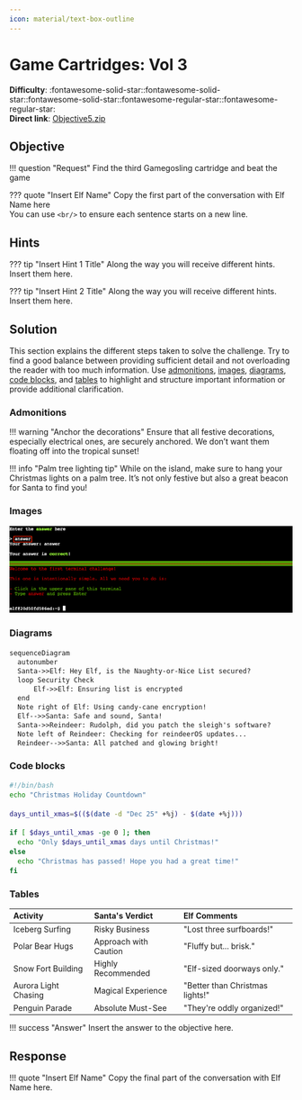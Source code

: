 ```yaml
---
icon: material/text-box-outline
---
```


# Game Cartridges: Vol 3

**Difficulty**: :fontawesome-solid-star::fontawesome-solid-star::fontawesome-solid-star::fontawesome-regular-star::fontawesome-regular-star:<br/>
**Direct link**: [Objective5.zip](https://.../)

## Objective

!!! question "Request"
    Find the third Gamegosling cartridge and beat the game

??? quote "Insert Elf Name"
    Copy the first part of the conversation with Elf Name here<br/>
    You can use `<br/>` to ensure each sentence starts on a new line.

## Hints

??? tip "Insert Hint 1 Title"
    Along the way you will receive different hints. Insert them here.

??? tip "Insert Hint 2 Title"
    Along the way you will receive different hints. Insert them here.

## Solution

This section explains the different steps taken to solve the challenge. Try to find a good balance between providing sufficient detail and not overloading the reader with too much information. Use [admonitions](https://squidfunk.github.io/mkdocs-material/reference/admonitions/), [images](https://squidfunk.github.io/mkdocs-material/reference/images/), [diagrams](https://squidfunk.github.io/mkdocs-material/reference/diagrams/), [code blocks](https://squidfunk.github.io/mkdocs-material/reference/code-blocks/), and [tables](https://squidfunk.github.io/mkdocs-material/reference/data-tables/) to highlight and structure important information or provide additional clarification.

### Admonitions

!!! warning "Anchor the decorations"
    Ensure that all festive decorations, especially electrical ones, are securely anchored. We don’t want them floating off into the tropical sunset!

!!! info "Palm tree lighting tip"
    While on the island, make sure to hang your Christmas lights on a palm tree. It’s not only festive but also a great beacon for Santa to find you!

### Images

![Terminal output](../img/objectives/o1/terminal_output_o1.png)

### Diagrams

```mermaid
sequenceDiagram
  autonumber
  Santa->>Elf: Hey Elf, is the Naughty-or-Nice List secured?
  loop Security Check
      Elf->>Elf: Ensuring list is encrypted
  end
  Note right of Elf: Using candy-cane encryption!
  Elf-->>Santa: Safe and sound, Santa!
  Santa->>Reindeer: Rudolph, did you patch the sleigh's software?
  Note left of Reindeer: Checking for reindeerOS updates...
  Reindeer-->>Santa: All patched and glowing bright!
```

### Code blocks

```bash linenums="1" hl_lines="7" title="Countdown script (with line 7 highlighted)"
#!/bin/bash
echo "Christmas Holiday Countdown"

days_until_xmas=$(($(date -d "Dec 25" +%j) - $(date +%j)))

if [ $days_until_xmas -ge 0 ]; then
  echo "Only $days_until_xmas days until Christmas!"
else
  echo "Christmas has passed! Hope you had a great time!"
fi
```

### Tables

| Activity             | Santa's Verdict       | Elf Comments                    |
| :------------------- | :-------------------- | :------------------------------ |
| Iceberg Surfing      | Risky Business        | "Lost three surfboards!"        |
| Polar Bear Hugs      | Approach with Caution | "Fluffy but... brisk."          |
| Snow Fort Building   | Highly Recommended    | "Elf-sized doorways only."      |
| Aurora Light Chasing | Magical Experience    | "Better than Christmas lights!" |
| Penguin Parade       | Absolute Must-See     | "They're oddly organized!"      |

!!! success "Answer"
    Insert the answer to the objective here.

## Response

!!! quote "Insert Elf Name"
    Copy the final part of the conversation with Elf Name here.
